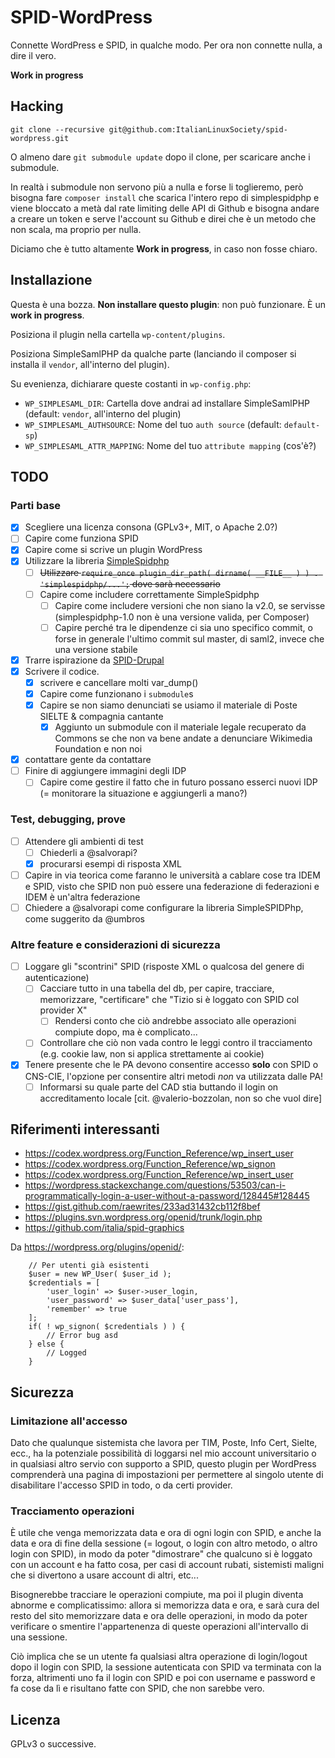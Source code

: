 # SPID-WordPress
Connette WordPress e SPID, in qualche modo. Per ora non connette nulla, a dire il vero.

**Work in progress**

## Hacking

    git clone --recursive git@github.com:ItalianLinuxSociety/spid-wordpress.git

O almeno dare `git submodule update` dopo il clone, per scaricare anche i submodule.

In realtà i submodule non servono più a nulla e forse li toglieremo, però bisogna fare `composer install`
che scarica l'intero repo di simplespidphp e viene bloccato a metà dal rate limiting delle API di Github
e bisogna andare a creare un token e serve l'account su Github e direi che è un metodo che non scala,
ma proprio per nulla.

Diciamo che è tutto altamente **Work in progress**, in caso non fosse chiaro.

## Installazione
Questa è una bozza. **Non installare questo plugin**: non può funzionare. È un **work in progress**.

Posiziona il plugin nella cartella `wp-content/plugins`.

Posiziona SimpleSamlPHP da qualche parte (lanciando il composer si installa il `vendor`, all'interno del plugin).

Su evenienza, dichiarare queste costanti in `wp-config.php`:

* `WP_SIMPLESAML_DIR`: Cartella dove andrai ad installare SimpleSamlPHP (default: `vendor`, all'interno del plugin)
* `WP_SIMPLESAML_AUTHSOURCE`: Nome del tuo `auth source` (default: `default-sp`)
* `WP_SIMPLESAML_ATTR_MAPPING`: Nome del tuo `attribute mapping` (cos'è?)

## TODO

### Parti base
- [X] Scegliere una licenza consona (GPLv3+, MIT, o Apache 2.0?)
- [ ] Capire come funziona SPID
- [X] Capire come si scrive un plugin WordPress
- [X] Utilizzare la libreria [SimpleSpidphp](https://github.com/dev4pa/simplespidphp)
    - [ ] ~~Utilizzare `require_once plugin_dir_path( dirname( __FILE__ ) ) . 'simplespidphp/...';` dove sarà necessario~~
    - [ ] Capire come includere correttamente SimpleSpidphp
        - [ ] Capire come includere versioni che non siano la v2.0, se servisse (simplespidphp-1.0 non è una versione valida, per Composer)
        - [ ] Capire perché tra le dipendenze ci sia uno specifico commit, o forse in generale l'ultimo commit sul master, di saml2, invece che una versione stabile
- [X] Trarre ispirazione da [SPID-Drupal](https://github.com/dev4pa/spid-drupal)
- [X] Scrivere il codice.
    - [X] scrivere e cancellare molti var_dump()
    - [X] Capire come funzionano i `submodule`s
    - [X] Capire se non siamo denunciati se usiamo il materiale di Poste SIELTE & compagnia cantante
        - [X] Aggiunto un submodule con il materiale legale recuperato da Commons se che non va bene andate a denunciare Wikimedia Foundation e non noi
- [X] contattare gente da contattare
- [ ] Finire di aggiungere immagini degli IDP
    - [ ] Capire come gestire il fatto che in futuro possano esserci nuovi IDP (= monitorare la situazione e aggiungerli a mano?)

### Test, debugging, prove
- [ ] Attendere gli ambienti di test
    - [ ] Chiederli a @salvorapi?
    - [X] procurarsi esempi di risposta XML
- [ ] Capire in via teorica come faranno le università a cablare cose tra IDEM e SPID, visto che SPID non può essere una federazione di federazioni e IDEM è un'altra federazione
- [ ] Chiedere a @salvorapi come configurare la libreria SimpleSPIDPhp, come suggerito da @umbros

### Altre feature e considerazioni di sicurezza
- [ ] Loggare gli "scontrini" SPID (risposte XML o qualcosa del genere di autenticazione)
    - [ ] Cacciare tutto in una tabella del db, per capire, tracciare, memorizzare, "certificare" che "Tizio si è loggato con SPID col provider X"
        - [ ] Rendersi conto che ciò andrebbe associato alle operazioni compiute dopo, ma è complicato...
    - [ ] Controllare che ciò non vada contro le leggi contro il tracciamento (e.g. cookie law, non si applica strettamente ai cookie)
- [X] Tenere presente che le PA devono consentire accesso **solo** con SPID o CNS-CIE, l'opzione per consentire altri metodi *non* va utilizzata dalle PA!
    - [ ] Informarsi su quale parte del CAD stia buttando il login on accreditamento locale [cit. @valerio-bozzolan, non so che vuol dire]

## Riferimenti interessanti
* https://codex.wordpress.org/Function_Reference/wp_insert_user
* https://codex.wordpress.org/Function_Reference/wp_signon
* https://codex.wordpress.org/Function_Reference/wp_insert_user
* https://wordpress.stackexchange.com/questions/53503/can-i-programmatically-login-a-user-without-a-password/128445#128445
* https://gist.github.com/raewrites/233ad31432cb112f8bef
* https://plugins.svn.wordpress.org/openid/trunk/login.php
* https://github.com/italia/spid-graphics

Da https://wordpress.org/plugins/openid/:
```
    // Per utenti già esistenti
    $user = new WP_User( $user_id );
    $credentials = [
        'user_login' => $user->user_login,
        'user_password' => $user_data['user_pass'],
        'remember' => true
    ];
    if( ! wp_signon( $credentials ) ) {
        // Error bug asd
    } else {
        // Logged
    }
````

## Sicurezza

### Limitazione all'accesso
Dato che qualunque sistemista che lavora per TIM, Poste, Info Cert, Sielte, ecc.,
ha la potenziale possibilità di loggarsi nel mio account universitario o in
qualsiasi altro servio con supporto a SPID, questo plugin per WordPress comprenderà
una pagina di impostazioni per permettere al singolo utente di disabilitare l'accesso
SPID in todo, o da certi provider.

### Tracciamento operazioni
È utile che venga memorizzata data e ora di ogni login con SPID, e anche la data e ora
di fine della sessione (= logout, o login con altro metodo, o altro login con SPID),
in modo da poter "dimostrare" che qualcuno si è loggato con un account e ha fatto cosa,
per casi di account rubati, sistemisti maligni che si divertono a usare account di altri,
etc...

Bisognerebbe tracciare le operazioni compiute, ma poi il plugin diventa abnorme e
complicatissimo: allora si memorizza data e ora, e sarà cura del resto del sito memorizzare
data e ora delle operazioni, in modo da poter verificare o smentire l'appartenenza di
queste operazioni all'intervallo di una sessione.

Ciò implica che se un utente fa qualsiasi altra operazione di login/logout dopo il
login con SPID, la sessione autenticata con SPID va terminata con la forza, altrimenti
uno fa il login con SPID e poi con username e password e fa cose da lì e risultano fatte
con SPID, che non sarebbe vero.

## Licenza
GPLv3 o successive.
